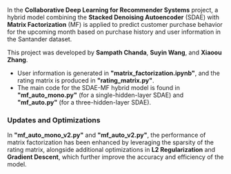 In the **Collaborative Deep Learning for Recommender Systems** project, a hybrid model combining the **Stacked Denoising Autoencoder** (SDAE) with **Matrix Factorization** (MF) is applied to predict customer purchase behavior for the upcoming month based on purchase history and user information in the Santander dataset.

This project was developed by **Sampath Chanda**, **Suyin Wang**, and **Xiaoou Zhang**.

- User information is generated in **"matrix_factorization.ipynb"**, and the rating matrix is produced in **"rating_matrix.py"**.
- The main code for the SDAE-MF hybrid model is found in **"mf_auto_mono.py"** (for a single-hidden-layer SDAE) and **"mf_auto.py"** (for a three-hidden-layer SDAE).

### Updates and Optimizations
In **"mf_auto_mono_v2.py"** and **"mf_auto_v2.py"**, the performance of matrix factorization has been enhanced by leveraging the sparsity of the rating matrix, alongside additional optimizations in **L2 Regularization** and **Gradient Descent**, which further improve the accuracy and efficiency of the model.
